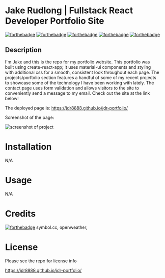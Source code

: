 # Jake Rudlong | Fullstack React Developer Portfolio Site
[![forthebadge](https://forthebadge.com/images/badges/powered-by-coffee.svg)](https://forthebadge.com)  [![forthebadge](https://forthebadge.com/images/badges/uses-html.svg)](https://forthebadge.com) [![forthebadge](https://forthebadge.com/images/badges/uses-css.svg)](https://forthebadge.com) [![forthebadge](https://forthebadge.com/images/badges/uses-js.svg)](https://forthebadge.com) [![forthebadge](https://forthebadge.com/images/badges/gluten-free.svg)](https://forthebadge.com) 

## Description

I'm Jake and this is the repo for my portfolio website. This portfolio was built using create-react-app; It uses material-ui components and styling with additional css for a smooth, consistent look throughout each page. The projects/porftolio section features a handful of some of my recent projects to showcase some of the technology I have been working with lately. The contact page uses form validation and allows visitors to the site to conveniently send a message to my email. Check out the site at the link below!

The deployed page is: https://jdr8888.github.io/jdr-portfolio/ 

Screenshot of the page:

![screenshot of project](./assets/images/06-screenshot.jpg)


# Installation
N/A
# Usage
N/A
# Credits   
  [![forthebadge](https://forthebadge.com/images/badges/uses-badges.svg)](https://forthebadge.com) 
  symbol.cc, openweather, 
# License
Please see the repo for license info


https://jdr8888.github.io/jdr-portfolio/
